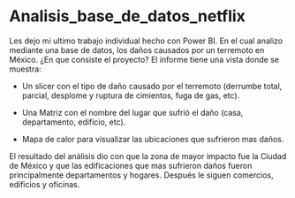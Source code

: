 # Analisis_base_de_datos_netflix

Les dejo mi ultimo trabajo individual hecho con Power BI. En el cual analizo mediante una base de datos,
los daños causados por un terremoto en México.
¿En que consiste el proyecto?
El informe tiene una vista donde se muestra:

- Un slicer con el tipo de daño causado por el terremoto (derrumbe total, parcial, desplome y ruptura de cimientos,
   fuga de gas, etc).

- Una Matriz con el nombre del lugar que sufrió el daño (casa, departamento, edificio, etc).

- Mapa de calor para visualizar las ubicaciones que sufrieron mas daños.

El resultado del análisis dio con que la zona de mayor impacto fue la Ciudad de México y que las edificaciones que
mas sufrieron daños fueron principalmente departamentos y hogares. Después le siguen comercios, edificios y oficinas.
